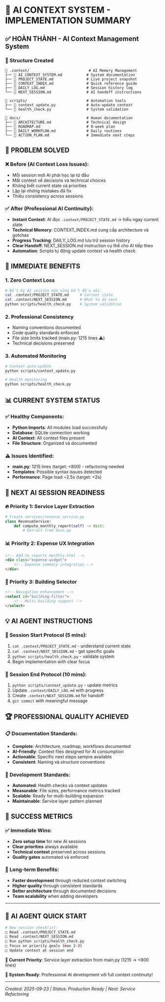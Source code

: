 # 🧠 AI CONTEXT SYSTEM - IMPLEMENTATION SUMMARY

## ✅ HOÀN THÀNH - AI Context Management System

### 📁 Structure Created
```
📂 .context/                           # AI Memory Management
├── 📄 AI_CONTEXT_SYSTEM.md           # System documentation
├── 📄 PROJECT_STATE.md               # Live project snapshot  
├── 📄 CONTEXT_INDEX.md               # Quick reference guide
├── 📄 DAILY_LOG.md                   # Session history log
└── 📄 NEXT_SESSION.md                # AI handoff instructions

📂 scripts/                           # Automation tools
├── 📄 context_update.py              # Auto-update context
└── 📄 health_check.py                # System validation

📂 docs/                              # Human documentation  
├── 📄 ARCHITECTURE.md                # Technical design
├── 📄 ROADMAP.md                     # 8-week plan
├── 📄 DAILY_WORKFLOW.md              # Daily routines
└── 📄 ACTION_PLAN.md                 # Immediate next steps
```

## 🎯 PROBLEM SOLVED

### ❌ Before (AI Context Loss Issues):
- Mỗi session mới AI phải học lại từ đầu
- Mất context về decisions và technical choices
- Không biết current state và priorities
- Lặp lại những mistakes đã fix
- Thiếu consistency across sessions

### ✅ After (Professional AI Continuity):
- **Instant Context**: AI đọc `.context/PROJECT_STATE.md` → hiểu ngay current state
- **Technical Memory**: CONTEXT_INDEX.md cung cấp architecture và gotchas
- **Progress Tracking**: DAILY_LOG.md lưu trữ session history
- **Clear Handoff**: NEXT_SESSION.md instruction cụ thể cho AI tiếp theo
- **Automation**: Scripts tự động update context và health check

## 🚀 IMMEDIATE BENEFITS

### 1. **Zero Context Loss**
```bash
# Bất kỳ AI session nào cũng bắt đầu với:
cat .context/PROJECT_STATE.md     # Current state
cat .context/NEXT_SESSION.md      # What to do next
python scripts/health_check.py    # System validation
```

### 2. **Professional Consistency**
- Naming conventions documented
- Code quality standards enforced  
- File size limits tracked (main.py: 1215 lines ⚠️)
- Technical decisions preserved

### 3. **Automated Monitoring**
```bash
# Context auto-update
python scripts/context_update.py

# Health monitoring  
python scripts/health_check.py
```

## 📊 CURRENT SYSTEM STATUS

### ✅ Healthy Components:
- **Python Imports**: All modules load successfully
- **Database**: SQLite connection working
- **AI Context**: All context files present
- **File Structure**: Organized và documented

### ⚠️ Issues Identified:
- **main.py**: 1215 lines (target: <800) - refactoring needed
- **Templates**: Possible syntax issues detected
- **Performance**: Page load ~2.5s (target: <2s)

## 🎯 NEXT AI SESSION READINESS

### 🔥 Priority 1: Service Layer Extraction
```python
# Create services/revenue_service.py
class RevenueService:
    def compute_monthly_report(self) -> dict:
        # Extract from main.py
```

### 📊 Priority 2: Expense UX Integration  
```html
<!-- Add to reports_monthly.html -->
<div class="expense-widget">
    <!-- Expense summary integration -->
</div>
```

### 🏢 Priority 3: Building Selector
```html
<!-- Navigation enhancement -->
<select id="building-filter">
    <!-- Multi-building support -->
</select>
```

## 💡 AI AGENT INSTRUCTIONS

### 🌅 Session Start Protocol (5 mins):
1. `cat .context/PROJECT_STATE.md` - understand current state
2. `cat .context/NEXT_SESSION.md` - get specific goals
3. `python scripts/health_check.py` - validate system
4. Begin implementation with clear focus

### 🌙 Session End Protocol (10 mins):
1. `python scripts/context_update.py` - update metrics
2. Update `.context/DAILY_LOG.md` with progress
3. Create `.context/NEXT_SESSION.md` for handoff
4. `git commit` with meaningful message

## 🏆 PROFESSIONAL QUALITY ACHIEVED

### 📋 Documentation Standards:
- **Complete**: Architecture, roadmap, workflows documented
- **AI-Friendly**: Context files designed for AI consumption
- **Actionable**: Specific next steps sempre available
- **Consistent**: Naming và structure conventions

### 🔧 Development Standards:
- **Automated**: Health checks và context updates
- **Measurable**: File sizes, performance metrics tracked
- **Scalable**: Ready for multi-building expansion
- **Maintainable**: Service layer pattern planned

## 🎉 SUCCESS METRICS

### ✅ Immediate Wins:
- **Zero setup time** for new AI sessions
- **Clear priorities** always available  
- **Technical context** preserved across sessions
- **Quality gates** automated và enforced

### 🎯 Long-term Benefits:
- **Faster development** through reduced context switching
- **Higher quality** through consistent standards
- **Better architecture** through documented decisions
- **Team scalability** when adding developers

---

## 🤖 AI AGENT QUICK START

```bash
# New session checklist:
□ Read .context/PROJECT_STATE.md  
□ Read .context/NEXT_SESSION.md
□ Run python scripts/health_check.py
□ Focus on priority goals (max 2-3)
□ Update context at session end
```

**🎯 Current Priority**: Service layer extraction from main.py (1215 → <800 lines)

**🚀 System Ready**: Professional AI development với full context continuity!

---

*Created: 2025-09-23 | Status: Production Ready | Next: Service Refactoring*